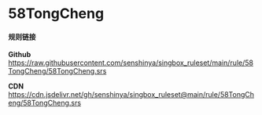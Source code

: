 # 58TongCheng

#### 规则链接

**Github**
https://raw.githubusercontent.com/senshinya/singbox_ruleset/main/rule/58TongCheng/58TongCheng.srs

**CDN**
https://cdn.jsdelivr.net/gh/senshinya/singbox_ruleset@main/rule/58TongCheng/58TongCheng.srs